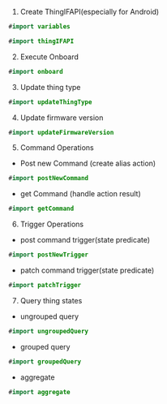 1. Create ThingIFAPI(especially for Android) 

```java
#import variables

#import thingIFAPI
```

2. Execute Onboard

```java
#import onboard
```

3. Update thing type 

```java
#import updateThingType
```

4. Update firmware version 

```java
#import updateFirmwareVersion
```

5. Command Operations
  - Post new Command (create alias action)

```java
#import postNewCommand
```

  - get Command (handle action result) 

```java
#import getCommand
```

6. Trigger Operations
  - post command trigger(state predicate)

```java
#import postNewTrigger
```

  - patch command trigger(state predicate)

```java
#import patchTrigger
```

7. Query thing states
  - ungrouped query

```java
#import ungroupedQuery
```

  - grouped query

```java
#import groupedQuery
```

  - aggregate

```java
#import aggregate
```


